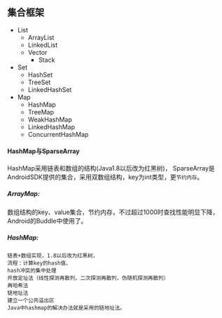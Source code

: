 ## 集合框架
- List
    - ArrayList
    - LinkedList
    - Vector
        - Stack
- Set
    - HashSet
    - TreeSet
    - LinkedHashSet
- Map
    - HashMap
    - TreeMap
    - WeakHashMap
    - LinkedHashMap
    - ConcurrentHashMap
    
#### HashMap与SparseArray
HashMap采用链表和数组的结构(Java1.8以后改为红黑树)，
SparseArray是AndroidSDK提供的集合，采用双数组结构，key为int类型，更`节约内存`。
    
##### ArrayMap:
数组结构的key、value集合，节约内存，不过超过1000时查找性能明显下降，Android的Buddle中使用了。
    
##### HashMap:
    链表+数组实现，1.8以后改为红黑树，
    流程：计算key的hash值，
    hash冲突的集中处理
    开放定址法（线性探测再散列，二次探测再散列，伪随机探测再散列）
    再哈希法
    链地址法
    建立一个公共溢出区
    Java中hashmap的解决办法就是采用的链地址法。
